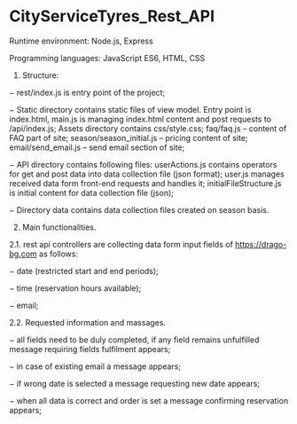 # CityServiceTyres_Rest_API

Runtime environment: Node.js, Express

Programming languages: JavaScript ES6, HTML, CSS



1. Structure:

−	rest/index.js is entry point of the project;

−	Static directory contains static files of view model. Entry point is index.html, main.js is managing index.html content and post requests to /api/index.js; Assets directory contains css/style.css; faq/faq.js – content of FAQ part of site; season/season_initial.js – pricing content of site; email/send_email.js – send email section of site;
  
−	API directory contains following files: userActions.js contains operators for get and post data into data collection file (json format); user.js manages received data form front-end requests and handles it; initialFileStructure.js is initial content for data collection file (json);

− 	Directory data contains data collection files created on season basis. 

2.	Main functionalities.

2.1.	rest api controllers are collecting data form input fields of https://drago-bg.com as follows:

−	date (restricted start and end periods);

−	 time (reservation hours available);

−	email;


2.2.	Requested information and massages.

−	all fields need to be duly completed, if any field remains unfulfilled message requiring fields fulfilment appears;

−	 in case of existing email a message appears;

−	if wrong date is selected a message requesting new date appears;

−	when all data is correct and order is set a message confirming reservation appears;

